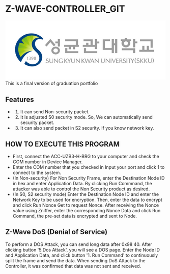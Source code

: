 # Z-WAVE-CONTROLLER_GIT
![SKKU_LOGO](./sungkyunkwan_logo.jpg)
This is a final version of graduation portfolio

## Features

- 1. It can send Non-security packet.
- 2. It is adjusted S0 security mode. So, We can automatically send security packet.
- 3. It can also send packet in S2 security. If you know network key.

## HOW TO EXECUTE THIS PROGRAM

- First, connect the ACC-UZB3-H-BRG to your computer and check the COM number in Device Manager.
- Enter the COM number that you checked in Input your port and click 1 to connect to the system.
- (In Non-security) For Non Security Frame, enter the Destination Node ID in hex and enter Application Data. By clicking Run Commnand, the attacker was able to control the Non Security product as desired.
- (In S0, S2 security mode) Enter the Destination Node ID and enter the Network Key to be used for encryption. Then, enter the data to encrypt and click Run Nonce Get to request Nonce. After receiving the Nonce value using Zniffer, enter the corresponding Nonce Data and click Run Command, the pre-set data is encrypted and sent to Node.

## Z-Wave DoS (Denial of Service)
To perform a DOS Attack, you can send long data after 0x98 40. After clicking button '5.Dos Attack', you will see a DOS page.
Enter the Node ID and Application Data, and click button '1. Run Command' to continuously split the frame and send the data. When sending DoS Attack to the Controller, it was confirmed that data was not sent and received.

